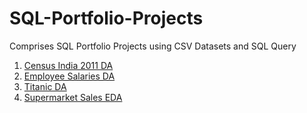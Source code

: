 # SQL-Portfolio-Projects
Comprises SQL Portfolio Projects using CSV Datasets and SQL Query
1. [Census India 2011 DA](https://github.com/cyberadityacode/SQLPortfolioProj_Census2011)
2. [Employee Salaries DA](https://github.com/cyberadityacode/SQL-Portfolio-Projects/tree/main/2.%20Employee%20Salary%20DA)
3. [Titanic DA](https://github.com/cyberadityacode/SQL-Portfolio-Projects/tree/main/3%20Titanic%20DA)
4. [Supermarket Sales EDA](https://github.com/cyberadityacode/SQL-Portfolio-Projects/tree/main/4.%20Supermarket%20Sales%20EDA)




